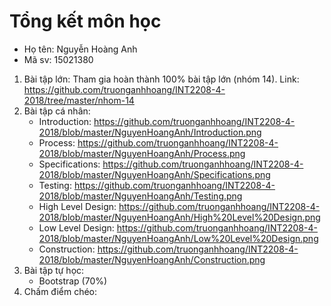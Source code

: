 # Tổng kết môn học
- Họ tên: Nguyễn Hoàng Anh
- Mã sv: 15021380
1. Bài tập lớn: Tham gia hoàn thành 100% bài tập lớn (nhóm 14). Link: https://github.com/truonganhhoang/INT2208-4-2018/tree/master/nhom-14
2. Bài tập cá nhân: 
	* Introduction: https://github.com/truonganhhoang/INT2208-4-2018/blob/master/NguyenHoangAnh/Introduction.png
 	* Process: https://github.com/truonganhhoang/INT2208-4-2018/blob/master/NguyenHoangAnh/Process.png
	* Specifications: https://github.com/truonganhhoang/INT2208-4-2018/blob/master/NguyenHoangAnh/Specifications.png
	* Testing: https://github.com/truonganhhoang/INT2208-4-2018/blob/master/NguyenHoangAnh/Testing.png
	* High Level Design: https://github.com/truonganhhoang/INT2208-4-2018/blob/master/NguyenHoangAnh/High%20Level%20Design.png
	* Low Level Design: https://github.com/truonganhhoang/INT2208-4-2018/blob/master/NguyenHoangAnh/Low%20Level%20Design.png
	* Construction: https://github.com/truonganhhoang/INT2208-4-2018/blob/master/NguyenHoangAnh/Construction.png
3. Bài tập tự học: 
	* Bootstrap (70%)
4. Chấm điểm chéo:
